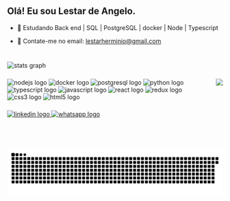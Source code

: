 <h2 align="left">Olá! Eu sou Lestar de Angelo.</h2>

- 🌱 Estudando Back end | SQL | PostgreSQL | docker | Node | Typescript

- 💬 Contate-me no email: lestarherminio@gmail.com

###

<br clear="both">

<div align="left">
  <img src="https://github-readme-stats.vercel.app/api?hide_title=false&hide_rank=false&show_icons=true&include_all_commits=true&count_private=true&disable_animations=false&theme=dark&locale=pt-br&hide_border=false&username=lestardeangelo" height="150" alt="stats graph"  />
</div>

###

<img align="right" height="150" src="https://lh3.googleusercontent.com/QlltQL_hQ8GIG9PtIwmk6wDD5xjLXDcZOIc1-aCCUekRlVtwTAt1glwd3Q-fWjf9xaurFeWR6vE_fyeZQRzrBf-pSjYih4xT8M7a4MpVvjz-UkFLxbNVZqpDpcM1iTFTeOz7LoNNouwPMupomBvvHmUlRBO-eSGtTysLPY73Rh9mGc13Exq3VE3cS0d_UkhmT8BQ1fplGFg1q92ZIaZSrJXAVeMS-gIl0-_uIBC52JRwS89v-OMfDRX2lmAE5oGWdFo3f_VepCi5UBlj2wTwVwtINlo4P3unHrqMEPo7O7ypncCCT9hXFIxFcaheE_Si_LN3DGY8if3iCIgbUyeP5l-QuDv5tpkF5nkkKocCGpd7zk8MoZOjB5uktlCac3QwxQhiZNSa77HUjzusvq-oWpSypncXSe_Cgbsn6-WPw9A34Ql0EE3KBKVj7R2ZT8vzDm-TJp_Sr7b9GQq_VpY8rj3zfl3M3vcioqno5hgkMqt9T68JUhis57HRziAGD8ge_2X518YChdA3MbfHrtvQExviCylSkIh4WWjGtSxk7SQ1_LjUjuT8PXHeJg1FA-ufIuVdu9_W5Kti3yyz1PJblYfaIrlnIBVAUPVg1y0CmHC9GmjHPorgZFMIlB6ry_ICStnmBneN05yhlAbMf-FRPJ8FhvnQUHYOLZdIVGolROkCa8bw0MVsOoCW0mgMNF784WCpS2Ay_SzWfUZRsivflTsYyg8IclZXPp0riOYBFSyzTY4wpmX4fXKVIFm5lOHnf_NG33GjVZTV8flIDKPRr0BD82bsuaCZYMLkxw=w599-h580-no?authuser=1"  />

###

<div align="left">
  <img src="https://cdn.jsdelivr.net/gh/devicons/devicon/icons/nodejs/nodejs-original.svg" height="30" width="45" alt="nodejs logo"  />
  <img src="https://cdn.jsdelivr.net/gh/devicons/devicon/icons/docker/docker-original.svg" height="30" width="45" alt="docker logo"  />
  <img src="https://cdn.jsdelivr.net/gh/devicons/devicon/icons/postgresql/postgresql-original.svg" height="30" width="45" alt="postgresql logo"  />
  <img src="https://cdn.jsdelivr.net/gh/devicons/devicon/icons/python/python-original.svg" height="30" width="45" alt="python logo"  />
  <img src="https://cdn.jsdelivr.net/gh/devicons/devicon/icons/typescript/typescript-plain.svg" height="30" width="45" alt="typescript logo"  />
  <img src="https://cdn.jsdelivr.net/gh/devicons/devicon/icons/javascript/javascript-original.svg" height="30" width="45" alt="javascript logo"  />
  <img src="https://cdn.jsdelivr.net/gh/devicons/devicon/icons/react/react-original.svg" height="30" width="45" alt="react logo"  />
  <img src="https://cdn.jsdelivr.net/gh/devicons/devicon/icons/redux/redux-original.svg" height="30" width="45" alt="redux logo"  />
  <img src="https://cdn.jsdelivr.net/gh/devicons/devicon/icons/css3/css3-original.svg" height="30" width="45" alt="css3 logo"  />
  <img src="https://cdn.jsdelivr.net/gh/devicons/devicon/icons/html5/html5-original.svg" height="30" width="45" alt="html5 logo"  />
</div>

###

<div align="left">
  <a href="https://www.linkedin.com/in/lestar-henriques-221922172/" target="_blank">
    <img src="https://img.shields.io/static/v1?message=LinkedIn&logo=linkedin&label=&color=0077B5&logoColor=white&labelColor=&style=for-the-badge" height="35" alt="linkedin logo"  />
  </a>
  <a href="https://wa.me/5541999249829" target="_blank">
    <img src="https://img.shields.io/static/v1?message=Whatsapp&logo=whatsapp&label=&color=25D366&logoColor=white&labelColor=&style=for-the-badge" height="35" alt="whatsapp logo"  />
  </a>
</div>

###

<br clear="both">

![Snake animation](https://github.com/lestardeangelo/lestardeangelo/blob/output/github-contribution-grid-snake.svg)

###
